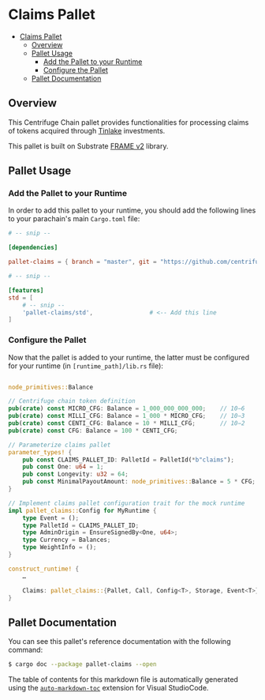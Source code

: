 # Claims Pallet

<!-- TOC -->

- [Claims Pallet](#claims-pallet)
    - [Overview](#overview)
    - [Pallet Usage](#pallet-usage)
        - [Add the Pallet to your Runtime](#add-the-pallet-to-your-runtime)
        - [Configure the Pallet](#configure-the-pallet)
    - [Pallet Documentation](#pallet-documentation)

<!-- /TOC -->

## Overview

This Centrifuge Chain pallet provides functionalities for processing claims of tokens acquired 
through [Tinlake](https://tinlake.centrifuge.io/) investments.

This pallet is built on Substrate [FRAME v2](https://substrate.dev/docs/en/knowledgebase/runtime/frame) 
library.

## Pallet Usage

### Add the Pallet to your Runtime

In order to add this pallet to your runtime, you should add the following lines
to your parachain's main `Cargo.toml` file:

```toml
# -- snip --

[dependencies]

pallet-claims = { branch = "master", git = "https://github.com/centrifuge/centrifuge-chain.git", default-features = false }

# -- snip --

[features]
std = [
    # -- snip --
    'pallet-claims/std',                # <-- Add this line
]
```

### Configure the Pallet

Now that the pallet is added to your runtime,  the latter must be configured
for your runtime (in `[runtime_path]/lib.rs` file):

```rust

node_primitives::Balance

// Centrifuge chain token definition
pub(crate) const MICRO_CFG: Balance = 1_000_000_000_000;    // 10−6 	0.000001
pub(crate) const MILLI_CFG: Balance = 1_000 * MICRO_CFG;    // 10−3 	0.001
pub(crate) const CENTI_CFG: Balance = 10 * MILLI_CFG;       // 10−2 	0.01
pub(crate) const CFG: Balance = 100 * CENTI_CFG;

// Parameterize claims pallet
parameter_types! {
    pub const CLAIMS_PALLET_ID: PalletId = PalletId(*b"claims");
    pub const One: u64 = 1;
    pub const Longevity: u32 = 64;
    pub const MinimalPayoutAmount: node_primitives::Balance = 5 * CFG;
}

// Implement claims pallet configuration trait for the mock runtime
impl pallet_claims::Config for MyRuntime {
    type Event = ();
    type PalletId = CLAIMS_PALLET_ID;
    type AdminOrigin = EnsureSignedBy<One, u64>;
    type Currency = Balances;
    type WeightInfo = ();
}

construct_runtime! {
    …

    Claims: pallet_claims::{Pallet, Call, Config<T>, Storage, Event<T>},
}
```

## Pallet Documentation

You can see this pallet's reference documentation with the following command:

```sh
$ cargo doc --package pallet-claims --open
```

The table of contents for this markdown file is automatically generated using the [`auto-markdown-toc`](https://marketplace.visualstudio.com/items?itemName=huntertran.auto-markdown-toc) extension for Visual StudioCode.
